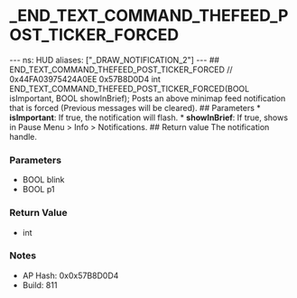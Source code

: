 # _END_TEXT_COMMAND_THEFEED_POST_TICKER_FORCED

--- ns: HUD aliases: ["_DRAW_NOTIFICATION_2"] --- ## END_TEXT_COMMAND_THEFEED_POST_TICKER_FORCED  // 0x44FA03975424A0EE 0x57B8D0D4 int END_TEXT_COMMAND_THEFEED_POST_TICKER_FORCED(BOOL isImportant, BOOL showInBrief);  Posts an above minimap feed notification that is forced (Previous messages will be cleared).  ## Parameters * **isImportant**: If true, the notification will flash. * **showInBrief**: If true, shows in Pause Menu > Info > Notifications.  ## Return value The notification handle.

### Parameters
* BOOL blink
* BOOL p1

### Return Value
* int

### Notes
* AP Hash: 0x0x57B8D0D4
* Build: 811

